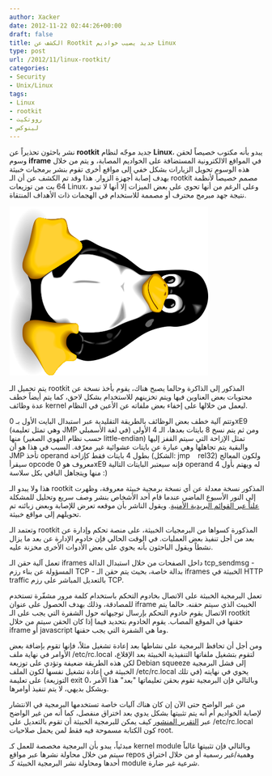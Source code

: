 ```yaml
---
author: Xacker
date: 2012-11-22 02:44:26+00:00
draft: false
title: الكشف عن Rootkit جديد يصيب خواديم Linux
type: post
url: /2012/11/linux-rootkit/
categories:
- Security
- Unix/Linux
tags:
- Linux
- rootkit
- رووتكيت
- لينوكس
---
```


نشر باحثون تحذيراً عن **rootkit** جديد موجّه لنظام **Linux**، يبدو بأنه مكتوب خصيصاً لحقن وسوم **iframe** في المواقع الالكترونية المستضافة على الخواديم المصابة، و يتم من خلال هذه الوسوم تحويل الزيارات بشكل خفي إلى مواقع أخرى تقوم بنشر برمجيات خبيثة بهدف إصابة أجهزة الزوار. هذا وقد تم الكشف عن أن الـ rootkit مصمم خصيصاً لأنظمة 64 بت من توزيعات Linux، وعلى الرغم من أنها تحوي على بعض الميزات إلا أنها لا تبدو نتيجة جهد مبرمج محترف أو مصممة للاستخدام في الهجمات ذات الأهداف المنتقاة.




[![](linux.png)
](linux.png)




يتم تحميل الـ rootkit المذكور إلى الذاكرة وحالما يصبح هناك، يقوم بأخذ نسخة عن محتويات بعض العناوين فيها ويتم تخزينهم للاستخدام بشكل لاحق، كما يتم أيضاً خطف عدة وظائف kernel ليعمل من خلالها على إخفاء بعض ملفاته عن الأعين في النظام.




وتتم آلية خطف بعض الوظائف بالطريقة التقليدية عبر استبدال البايت الأول بـ 0xE9 (وهي تمثل تعليمة JMP في لغة الأسمبلي) ومن ثم يتم نسخ 8 بايتات بعدها، الـ 4 الأولى منها (حسب نظام النهوي الصغير little-endian) تمثل الإزاحة التي سيتم القفز إليها والبقية يتم تجاهلها وهي عبارة عن بايتات عشوائية غير معرّفة. السبب في هذا هو أن JMP تأخذ operand بطول 4 بايتات فقط كإزاحة (الشكل: jmp    rel32) ولكون المعالج سيقرأ opcode معروف هو 0xE9 فإنه سيعتبر البايتات التالية operand له ويهتم بأول 4 منها ويتجاهل الباقي بكل سلاسة :)




هذا ولا يبدو الـ rootkit المذكور نسخة معدلة عن أي نسخة برمجية خبيثة معروفة، وظهرت إلى النور الأسبوع الماضي عندما قام أحد الأشخاص بنشر وصف سريع وتحليل للمشكلة [علناً عبر القوائم البريدية الأمنية](http://seclists.org/fulldisclosure/2012/Nov/94). ويقول الناشر بأن موقعه تعرض للإصابة وبعض زبائنه تم تحويلهم إلى مواقع خبيثة.




وتعتمد الـ rootkit المذكورة كسواها من البرمجيات الخبيثة، على منصة تحكم وإدارة عن بعد من أجل تنفيذ بعض العمليات. في الوقت الحالي فإن خادوم الإدارة عن بعد ما يزال نشطاً ويقول الباحثون بأنه يحوي على بعض الأدوات الأخرى مخزنة عليه.




تعمل آلية حقن الـ iframes داخل الصفحات من خلال استبدال الدالة tcp_sendmsg - المسؤولة عن بناء رزم TCP - بدالة خاصة، بحيث يتم حقن الـ iframes الخبيثة في HTTP traffic بالتعديل المباشر على رزم TCP.




تعمل البرمجية الخبيثة على الاتصال بخادوم التحكم باستخدام كلمة مرور مشفّرة تستخدم للمصادقة، وذلك بهدف الحصول على عنوان iframe الخبيث الذي سيتم حقنه. حالما يتم الاتصال يقوم خادوم التحكم بإرسال توجيهاته حول الشفرة التي يجب على الـ rootkit حقنها في الموقع المصاب. يقوم الخادوم بتحديد فيما إذا كان الحقن سيتم من خلال iframe أو javascript وما هي الشفرة التي يجب حقنها.




ومن أجل أن تحافظ البرمجية على نشاطها بعد إعادة تشغيل مثلاً، فإنها تقوم بإضافة بعض الأوامر في نهاية ملف /etc/rc.local لتقوم بتشغيل ملفاتها التنفيذية الخبيثة بعد الإقلاع، لكن هذه الطريقة ضعيفة وتؤدي على توزيعة Debian squeeze إلى فشل البرمجية الخبيثة في إعادة تشغيل نفسها لكون الملف /etc/rc.local يحوي في نهايته (في تلك التوزيعة) على تعليمة exit 0، وبالتالي فإن البرمجية تقوم بحقن تعليماتها "بعد" هذا الأمر وبشكل بديهي، لا يتم تنفيذ أوامرها.




من غير الواضح حتى الآن إن كان هناك آليات خاصة تستخدمها البرمجية في الانتشار لإصابة الخواديم أم أنه يتم تثبيتها بشكل يدوي بعد اختراق منفصل، كما أنه من غير الواضح عبر [التقرير المنشور](https://threatpost.com/en_us/blogs/new-linux-rootkit-emerges-112012) كيف يمكن للبرمجية الخبيثة أن تقوم بالتعديل على /etc/rc.local كون الكتابة مسموحة فيه فقط لمن يحمل صلاحيات root.




مبدئياً، يبدو بأن البرمجية مخصصة للعمل كـ kernel module وبالتالي فإن تثبيتها غالباً سيتم من خلال محاولة نشرها عبر مواقع repos وهمية/غير رسمية أو من خلال اختراق أحدها ومحاولة نشر البرمجية الخبيثة كـ module شرعية غير ضارة.
